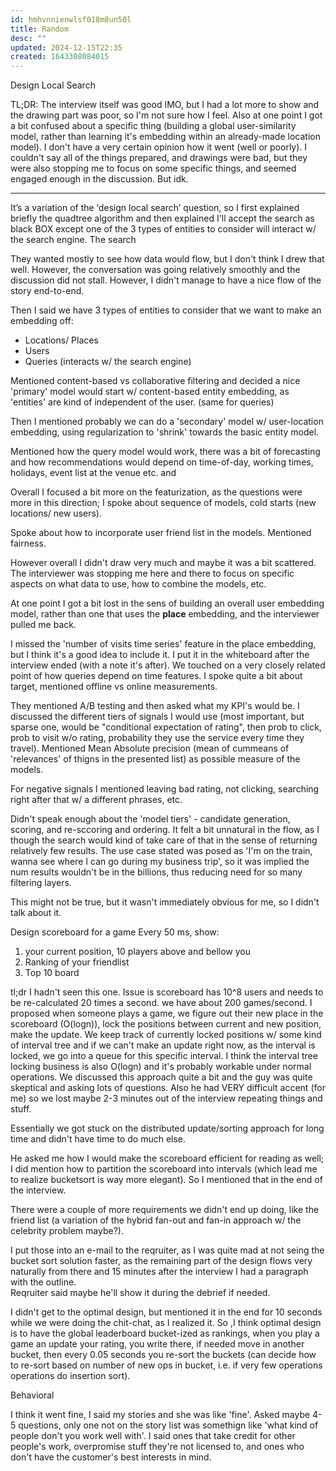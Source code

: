 ```yaml
---
id: hmhvnnienwlsf018m8un50l
title: Random
desc: ""
updated: 2024-12-15T22:35
created: 1643308084015
---
```



Design Local Search
 
TL;DR:
The interview itself was good IMO, but I had a lot more to show and the drawing part was poor,
so I'm not sure how I feel. Also at one point I got a bit confused about a specific thing
(building a global user-similarity model, rather than learning it's embedding within an already-made
location model).
I don't have a very certain opinion how it went (well or poorly). I couldn't say all of the things prepared, and drawings were bad, but they were also stopping me to focus on some specific things, and 
seemed engaged enough in the discussion. But idk.


------------

It’s a variation of the ‘design local search’ question, so I first explained briefly the
quadtree algorithm and then explained I'll accept the search as black BOX except one of the 
3 types of entities to consider will interact w/ the search engine. The search 

 They wanted mostly to see how data would flow, but I don't think I drew that well. 
 However, the conversation was going relatively smoothly and the discussion did not stall.
 However, I didn't manage to have a nice flow of the story end-to-end.


Then I said we have 3 types of entities to consider that we want to make an embedding off:
* Locations/ Places
* Users
* Queries (interacts w/ the search engine)

Mentioned content-based vs collaborative filtering and decided a nice 'primary' model would 
start w/ content-based entity embedding, as 'entities' are kind of independent of the user.
(same for queries)

Then I mentioned probably we can do a 'secondary' model w/ user-location embedding, using 
regularization to 'shrink' towards the basic entity model.

Mentioned how the query model would work, there was a bit of forecasting and how recommendations
would depend on time-of-day, working times, holidays, event list at the venue etc. and

Overall I focused a bit more on the featurization, as the questions were more in this direction;
I spoke about sequence of models, cold starts (new locations/ new users).

Spoke about how to incorporate user friend list in the models. 
Mentioned fairness.

However overall I didn't draw very much and maybe it was a bit scattered. The interviewer was
stopping me here and there to focus on specific aspects on what data to use, how to combine the models, etc.

At one point I got a bit lost in the sens of building an overall user embedding model, rather than one that uses the __place__ embedding, and the interviewer pulled me back.

I missed the 'number of visits time series' feature in the place embedding, but I think it's a good idea to include it. I put it in the whiteboard after the interview ended (with a note it's after). We touched on a very closely related point of how queries depend on time features.
 I spoke quite a bit about target, mentioned offline vs online measurements.

 They mentioned A/B testing and then asked what my KPI's would be.
 I discussed the different tiers of signals I would use (most important, but sparse one, would be "conditional expectation of rating", then prob to click, prob to visit w/o rating, probability 
 they use the service every time they travel).
  Mentioned Mean Absolute precision (mean of cummeans of 'relevances' of thigns in the presented list) as possible measure of the models.

 For negative signals I mentioned leaving bad rating, not clicking, searching right after that w/
 a different phrases, etc.

 Didn't speak enough about the 'model tiers' - candidate generation, scoring, and re-sccoring and ordering.  It felt a bit unnatural in the flow, as I though the search would kind of take care of that in the sense of returning relatively few results. 
 The use case stated was posed as 'I'm on the train, wanna see where I can go during my business trip', so it was implied the num results wouldn't be in the billions, thus reducing need for so many filtering layers. 

 This might not be true, but it wasn't immediately obvious for me, so I didn't talk about it.





Design scoreboard for a game
Every 50 ms, show:
1. your current position, 10 players above and bellow you
2. Ranking of your friendlist 
3. Top 10 board

tl;dr 
I hadn't seen this one. Issue is scoreboard has 10^8 users and needs to be re-calculated 20 times a second. we have about 200 games/second.
I proposed when someone plays a game, we figure out their new place in the scoreboard (O(logn)), lock the
positions between current and new position, make the update.
We keep track of currently locked positions w/ some kind of interval tree and if we can't make an update right now, as the interval is locked, we go into a queue for this specific interval.
I think the interval tree locking business is also O(logn) and it's probably workable under normal operations. We discussed this approach quite a bit and the guy was quite skeptical and asking lots of questions. Also he had VERY difficult accent (for me) so we lost maybe 2-3 minutes out of the interview repeating things and stuff.

 Essentially we got stuck on the distributed update/sorting approach for long time and didn't have time to do much else.

 He asked me how I would make the scoreboard efficient for reading as well;
  I did mention how to partition the scoreboard into intervals (which lead me to realize bucketsort is way more elegant). So I mentioned that in the end of the interview.

There were a couple of more requirements we didn't end up doing, like the friend list (a variation of the hybrid fan-out and fan-in approach w/ the celebrity problem maybe?).

I put those into an e-mail to the reqruiter, as I was quite mad at not seing the bucket sort solution faster, as the remaining part of the design flows very naturally from there and 15 minutes after the interview I had a paragraph with the outline.  
 Reqruiter said maybe he'll show it during the debrief if needed.


I didn't get to the optimal design, but mentioned it in the end for 10 seconds while we were doing the chit-chat, as I realized it. So ,I think optimal design is to have the global leaderboard bucket-ized as rankings, when you play a game an update your rating, you write there, if needed move in another bucket, then every 0.05 seconds you re-sort the buckets (can decide how to re-sort based on number of new ops in bucket, i.e. if very few operations operations do insertion sort).


Behavioral

I think it went fine, I said my stories and she was like 'fine'. Asked maybe 4-5 questions, only one
not on the story list was somethign like 'what kind of people don't you work well with'. I said ones that take credit for other people's work, overpromise stuff they're not licensed to, and ones who don't have the customer's best interests in mind. 